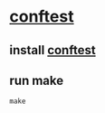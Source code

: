 # [conftest](https://github.com/instrumenta/conftest)

## install [conftest](https://github.com/instrumenta/conftest)

## run make

```
make 
```